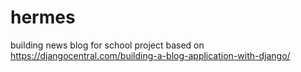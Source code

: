 # hermes


building news blog for school project based on https://djangocentral.com/building-a-blog-application-with-django/
